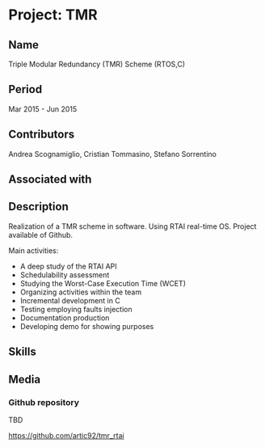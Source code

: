 # Project: TMR

## Name

Triple Modular Redundancy (TMR) Scheme (RTOS,C)

## Period

Mar 2015 - Jun 2015

## Contributors

Andrea Scognamiglio, Cristian Tommasino, Stefano Sorrentino

## Associated with

## Description

Realization of a TMR scheme in software. Using RTAI real-time OS.
Project available of Github.

Main activities:

* A deep study of the RTAI API
* Schedulability assessment
* Studying the Worst-Case Execution Time (WCET)
* Organizing activities within the team
* Incremental development in C
* Testing employing faults injection
* Documentation production
* Developing demo for showing purposes

## Skills

## Media

### Github repository

TBD

<https://github.com/artic92/tmr_rtai>
